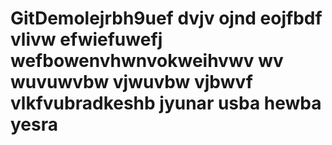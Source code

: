 # GitDemolejrbh9uef dvjv ojnd eojfbdf vlivw efwiefuwefj wefbowenvhwnvokweihvwv wv wuvuwvbw vjwuvbw vjbwvf vlkfvubradkeshb  jyunar usba hewba yesra
